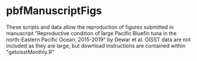 # pbfManuscriptFigs
These scripts and data allow the reproduction of figures submitted in manuscript 
"Reproductive condition of large Pacific Bluefin tuna in the north-Eastern Pacific Ocean, 2015-2019" by Dewar et al.
OISST data are not included as they are large, but download instructions are contained within "getoisstMonthly.R"
